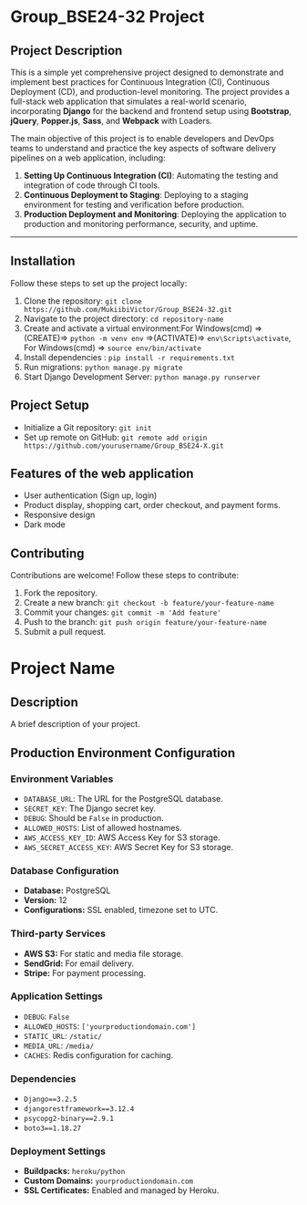 # Group_BSE24-32 Project

## Project Description
This is a simple yet comprehensive project designed to demonstrate and implement best practices for Continuous Integration (CI), Continuous Deployment (CD), and production-level monitoring. The project provides a full-stack web application that simulates a real-world scenario, incorporating **Django** for the backend and frontend setup using **Bootstrap**, **jQuery**, **Popper.js**, **Sass**, and **Webpack** with Loaders.

The main objective of this project is to enable developers and DevOps teams to understand and practice the key aspects of software delivery pipelines on a web application, including:

1. **Setting Up Continuous Integration (CI)**: Automating the testing and integration of code through CI tools.
2. **Continuous Deployment to Staging**: Deploying to a staging environment for testing and verification before production.
3. **Production Deployment and Monitoring**: Deploying the application to production and monitoring performance, security, and uptime.

---


## Installation
Follow these steps to set up the project locally:
1. Clone the repository: `git clone https://github.com/MukiibiVictor/Group_BSE24-32.git`
2. Navigate to the project directory: `cd repository-name`
3. Create and activate a virtual environment:For Windows(cmd) =>(CREATE)=> `python -m venv env` =>(ACTIVATE)=> `env\Scripts\activate`, For Windows(cmd) => `source env/bin/activate`
4. Install dependencies : `pip install -r requirements.txt`
5. Run migrations: `python manage.py migrate`
6. Start Django Development Server: `python manage.py runserver`

## Project Setup
- Initialize a Git repository: `git init`
- Set up remote on GitHub: `git remote add origin https://github.com/yourusername/Group_BSE24-X.git`


## Features of the web application
- User authentication (Sign up, login)
- Product display, shopping cart, order checkout, and payment forms.
- Responsive design
- Dark mode

## Contributing
Contributions are welcome! Follow these steps to contribute:
1. Fork the repository.
2. Create a new branch: `git checkout -b feature/your-feature-name`
3. Commit your changes: `git commit -m 'Add feature'`
4. Push to the branch: `git push origin feature/your-feature-name`
5. Submit a pull request.

 # Project Name

## Description
A brief description of your project.

## Production Environment Configuration

### Environment Variables
- `DATABASE_URL`: The URL for the PostgreSQL database.
- `SECRET_KEY`: The Django secret key.
- `DEBUG`: Should be `False` in production.
- `ALLOWED_HOSTS`: List of allowed hostnames.
- `AWS_ACCESS_KEY_ID`: AWS Access Key for S3 storage.
- `AWS_SECRET_ACCESS_KEY`: AWS Secret Key for S3 storage.

### Database Configuration
- **Database:** PostgreSQL
- **Version:** 12
- **Configurations:** SSL enabled, timezone set to UTC.

### Third-party Services
- **AWS S3:** For static and media file storage.
- **SendGrid:** For email delivery.
- **Stripe:** For payment processing.

### Application Settings
- `DEBUG`: `False`
- `ALLOWED_HOSTS`: `['yourproductiondomain.com']`
- `STATIC_URL`: `/static/`
- `MEDIA_URL`: `/media/`
- `CACHES`: Redis configuration for caching.

### Dependencies
- `Django==3.2.5`
- `djangorestframework==3.12.4`
- `psycopg2-binary==2.9.1`
- `boto3==1.18.27`

### Deployment Settings
- **Buildpacks:** `heroku/python`
- **Custom Domains:** `yourproductiondomain.com`
- **SSL Certificates:** Enabled and managed by Heroku.


 

